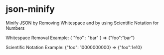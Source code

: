 # json-minify
Minify JSON by Removing Whitespace and by using Scientific Notation for Numbers

Whitespace Removal
Example: { "foo" : "bar" } => {"foo":"bar"}

Scientific Notation
Example: {"foo": 10000000000} => {"foo":1e10}

